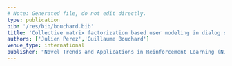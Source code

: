 ```yaml
---
# Note: Generated file, do not edit directly.
type: publication
bib: '/res/bib/bouchard.bib'
title: 'Collective matrix factorization based user modeling in dialog systems'
authors: ['Julien Perez','Guillaume Bouchard']
venue_type: international
publisher: "Novel Trends and Applications in Reinforcement Learning (NIPS 2014 Workshop)"
---
```

